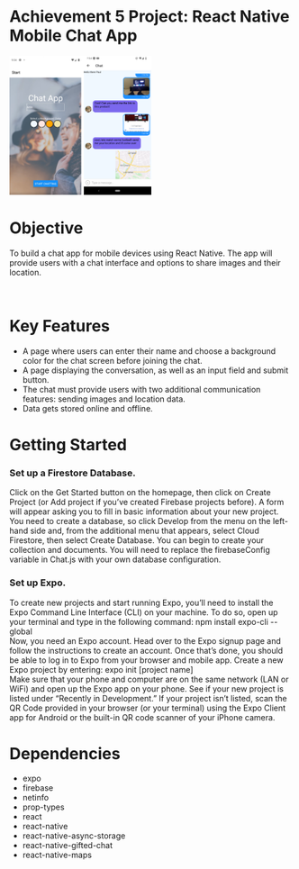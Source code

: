 <h1>Achievement 5 Project: React Native Mobile Chat App</h1>
<img src="assets/readmeimg.png"  alt="pokedeximg1" style="width:50%" />
<br>
<h1>Objective</h1>
<p>
To build a chat app for mobile devices using React Native. The app will
provide users with a chat interface and options to share images and their
location.
</p>
<br>
<h1>Key Features</h1>
<p>
  <ul>
    <li>A page where users can enter their name and choose a background color for the chat screen before joining the chat.</li>
    <li>A page displaying the conversation, as well as an input field and submit button.</li>
    <li>The chat must provide users with two additional communication features: sending images and location data.</li>
    <li>Data gets stored online and offline.</li>
</ul>
</p>
<h1>Getting Started</h1>
<h3>Set up a Firestore Database.</h3>
<p>
Click on the Get Started button on the homepage, then click on Create Project (or Add project if you’ve created Firebase projects before). A form will appear asking you to fill in basic information about your new project. You need to create a database, so click Develop from the menu on the left-hand side and, from the additional menu that appears, select Cloud Firestore, then select Create Database. You can begin to create your collection and documents. You will need to replace the firebaseConfig variable in Chat.js with your own database configuration.
</p>
<h3>Set up Expo.</h3>
<p>
To create new projects and start running Expo, you’ll need to install the Expo Command Line Interface (CLI) on your machine. To do so, open up your terminal and type in the following command: npm install expo-cli --global
<br>
Now, you need an Expo account. Head over to the Expo signup page and follow the instructions to create an account. Once that’s done, you should be able to log in to Expo from your browser and mobile app. Create a new Expo project by entering: expo init [project name]
<br>
Make sure that your phone and computer are on the same network (LAN or WiFi) and open up the Expo app on your phone. See if your new project is listed under “Recently in Development.” If your project isn’t listed, scan the QR Code provided in your browser (or your terminal) using the Expo Client app for Android or the built-in QR code scanner of your iPhone camera.
</p>
<h1>Dependencies</h1>
<p>
  <ul>
    <li>expo</li>
    <li>firebase</li>
    <li>netinfo</li>
    <li>prop-types</li>
    <li>react</li>
    <li>react-native</li>
    <li>react-native-async-storage</li>
    <li>react-native-gifted-chat</li>
    <li>react-native-maps</li>
</ul>
</p>
